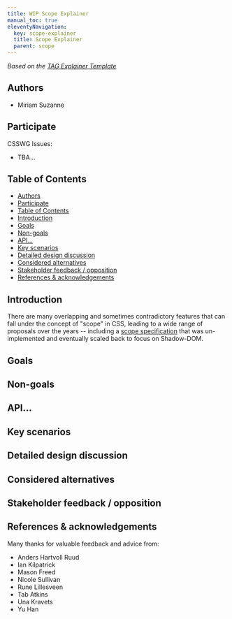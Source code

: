 ```yaml
---
title: WIP Scope Explainer
manual_toc: true
eleventyNavigation:
  key: scope-explainer
  title: Scope Explainer
  parent: scope
---
```


_Based on the
[TAG Explainer Template](https://github.com/w3ctag/w3ctag.github.io/blob/master/explainers.md)_

## Authors

- Miriam Suzanne

## Participate

CSSWG Issues:
- TBA...

## Table of Contents

<!-- generated by VSCode Markdown All-In-One extension -->

- [Authors](#authors)
- [Participate](#participate)
- [Table of Contents](#table-of-contents)
- [Introduction](#introduction)
- [Goals](#goals)
- [Non-goals](#non-goals)
- [API...](#api)
- [Key scenarios](#key-scenarios)
- [Detailed design discussion](#detailed-design-discussion)
- [Considered alternatives](#considered-alternatives)
- [Stakeholder feedback / opposition](#stakeholder-feedback--opposition)
- [References & acknowledgements](#references--acknowledgements)

## Introduction

There are many overlapping
and sometimes contradictory features
that can fall under the concept of "scope" in CSS,
leading to a wide range of proposals over the years --
including a [scope specification][initial-spec] that was un-implemented
and eventually scaled back to focus on Shadow-DOM.

[initial-spec]: https://www.w3.org/TR/css-scoping-1/

## Goals
## Non-goals
## API...
## Key scenarios
## Detailed design discussion
## Considered alternatives
## Stakeholder feedback / opposition
## References & acknowledgements

Many thanks for valuable feedback and advice from:

- Anders Hartvoll Ruud
- Ian Kilpatrick
- Mason Freed
- Nicole Sullivan
- Rune Lillesveen
- Tab Atkins
- Una Kravets
- Yu Han
